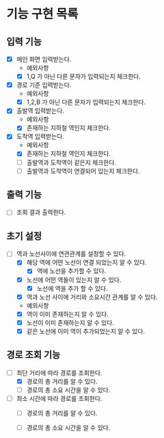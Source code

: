 # 기능 구현 목록

## 입력 기능
- [x] 메인 화면 입력받는다.
  - 예외사항 
  - [x] 1,Q 가 아닌 다른 문자가 입력되는지 체크한다.
- [x] 경로 기준 입력받는다. 
  - 예외사항
  - [x] 1,2,B 가 아닌 다른 문자가 입력되는지 체크한다. 
- [x] 출발역 입력받는다.
  - 예외사항
  - [x] 존재하는 지하철 역인지 체크한다.
- [x] 도착역 입력받는다.
  - 예외사항
  - [x] 존재하는 지하철 역인지 체크한다. 
  - [ ] 출발역과 도착역이 같은지 체크한다. 
  - [ ] 출발역과 도착역이 연결되어 있는지 체크한다.

## 출력 기능
- [ ] 조회 결과 출력한다.

## 초기 설정
- [ ] 역과 노선사이에 연관관계를 설정할 수 있다.
  - [x] 해당 역에 어떤 노선이 연결 되었는지 알 수 있다.
    - [x] 역에 노선을 추가할 수 있다.
  - [x] 노선에 어떤 역들이 있는지 알 수 있다.
    - [x] 노선에 역을 추가 할 수 있다.
  - [x] 역과 노선 사이에 거리와 소요시간 관계를 알 수 있다. 
  - 예외사항
  - [x] 역이 이미 존재하는지 알 수 있다.
  - [x] 노선이 이미 존재하는지 알 수 있다. 
  - [x] 같은 노선에 이미 역이 추가되었는지 알 수 있다.

## 경로 조회 기능
- [ ] 최단 거리에 따라 경로를 조회한다.
  - [x] 경로의 총 거리를 알 수 있다.
  - [ ] 경로의 총 소요 시간을 알 수 있다.
- [ ] 최소 시간에 따라 경로를 조회한다.
  - [ ] 경로의 총 거리를 알 수 있다.
  - [ ] 경로의 총 소요 시간을 알 수 있다.

